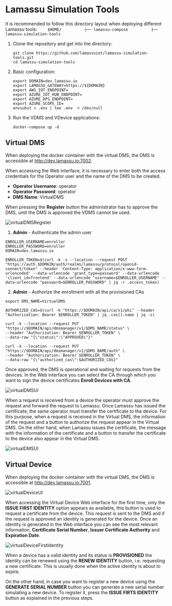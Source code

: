 # Lamassu Simulation Tools

It is recommended to follow this directory layout when deploying different
Lamassu tools:
`     $HOME/          ├── lamassu-compose          ├── lamassu-simulation-tools     `

1. Clone the repository and get into the directory:

   ```
   git clone https://github.com/lamassuiot/lamassu-simulation-tools.git 
   cd lamassu-simulation-tools
   ```

1. Basic configuration:

   ```
   export DOMAIN=dev.lamassu.io
   export LAMASSU_GATEWAY=https://${DOMAIN}
   export AWS_IOT_ENDPOINT=
   export AZURE_IOT_HUB_ENDPOINT=
   export AZURE_DPS_ENDPOINT=
   export AZURE_SCOPE_ID=
   envsubst < .env | tee .env  > /dev/null
   ```

1. Run the VDMS and VDevice applications:

   ```
   docker-compose up -d
   ```

## Virtual DMS

When deploying the docker container with the virtual DMS, the DMS is accessible
at <http://dev.lamassu.io:7002>.

When accessing the Web interface, it is necessary to enter both the access
credentials for the Operator user and the name of the DMS to be created.

- **Operator Username**: operator
- **Operator Password**: operator
- **DMS Name**: VirtualDMS

When pressing the **Register** button the administrator has to approve the DMS,
until the DMS is approved the VDMS cannot be used.

![virtualDMSRegister](img/vdms.png)

1. **Admin** - Authenticate the admin user

```
ENROLLER_USERNAME=enroller
ENROLLER_PASSWORD=enroller
DOMAIN=dev.lamassu.io
```

```
ENROLLER_TOKEN=$(curl -k -s --location --request POST "https://auth.$DOMAIN/auth/realms/lamassu/protocol/openid-connect/token" --header 'Content-Type: application/x-www-form-urlencoded' --data-urlencode 'grant_type=password' --data-urlencode 'client_id=frontend' --data-urlencode "username=$ENROLLER_USERNAME" --data-urlencode "password=$ENROLLER_PASSWORD" | jq -r .access_token)
```

2. **Admin** - Authorize the enrollment with all the provisioned CAs

```
export DMS_NAME=VirtualDMS
```

```
AUTHORIZED_CAS=$(curl -k "https://$DOMAIN/api/ca/v1/pki" --header "Authorization: Bearer $ENROLLER_TOKEN" | jq .cas[].name | jq -s)
```

```
curl -k --location --request PUT "https://$DOMAIN/api/dmsmanager/v1/$DMS_NAME/status" \
--header "Authorization: Bearer $ENROLLER_TOKEN" \
--data-raw "{\"status\":\"APPROVED\"}"
```

```
curl -k --location --request PUT "https://$DOMAIN/api/dmsmanager/v1/$DMS_NAME/auth" \
--header "Authorization: Bearer $ENROLLER_TOKEN" \
--data-raw "{\"authorized_cas\":$AUTHORIZED_CAS}"
```

Once approved, the DMS is operational and waiting for requests from the devices.
In the Web interface you can select the CA through which you want to sign the
device certificates **Enroll Devices with CA**.

![virtualDMSUI](img/vdmsUI.png)

When a request is received from a device the operator must approve the request
and forward the request to Lamassu. Once Lamassu has issued the certificate, the
same operator must transfer the certificate to the device. For this purpose,
when a request is received in the Virtual DMS, the information of the request
and a button to authorize the request appear in the Virtual DMS. On the other
hand, when Lamassu issues the certificate, the message with the information of
the certificate and a button to transfer the certificate to the device also
appear in the Virtual DMS.

![virtualDMSUI](img/vdmsTransferAuthorize.png)

## Virtual Device

When deploying the docker container with the virtual DMS, the DMS is accessible
at <http://dev.lamassu.io:7001>.

![virtualDeviceUI](img/vdeviceUI.png)

When accessing the Virtual Device Web interface for the first time, only the
**ISSUE FIRST IDENTITY** option appears as available, this button is used to
request a certificate from the device. This request is sent to the DMS and if
the request is approved an identity is generated for the device. Once an
identity is generated in the Web interface you can see the most relevant
information, **Certificate Serial Number**, **Issuer Certificate Authority** and
**Expiration Date**.

![virtualDeviceFirstIdentity](img/vdeviceIdentity.png)

When a device has a valid identity and its status is **PROVISIONED** the
identity can be renewed using the **RENEW IDENTITY** button, i.e. requesting a
new certificate. This is usually done when the active identity is about to
expire.

On the other hand, in case you want to register a new device using the
**GENERATE SERIAL NUMBER** button you can generate a new serial number
simulating a new device. To register it, press the **ISSUE FIRTS IDENTITY**
button as explained in the previous steps.
